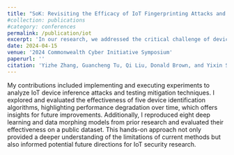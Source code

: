 ```yaml
---
title: "SoK: Revisiting the Efficacy of IoT Fingerprinting Attacks and Defenses"
#collection: publications
#category: conferences
permalink: /publication/iot
excerpt: 'In our research, we addressed the critical challenge of device fingerprinting and user action inference through IoT traffic. Our work focused on answering four key questions: the granularity of device and user fingerprinting, the accuracy of fingerprinting methods, scalability across datasets, and the effectiveness of mitigation techniques. We evaluated state-of-the-art fingerprinting technologies, categorizing them based on different approaches used, while re-implementing and testing them across various datasets. A core insight from our research was the identification of areas where current defense strategies are inadequate. We revealed new dimensions in which these defenses require further consideration and demonstrated the potential inconsistency of existing strategies using open-source datasets.'
date: 2024-04-15
venue: '2024 Commonwealth Cyber Initiative Symposium'
paperurl: ''
citation: 'Yizhe Zhang, Guancheng Tu, Qi Liu, Donald Brown, and Yixin Sun. SoK: Revisiting the Efficacy of IoT Fingerprinting Attacks and Defenses. Under preparation.'
---
```

My contributions included implementing and executing experiments to analyze IoT device inference attacks and testing mitigation techniques. I explored and evaluated the effectiveness of five device identification algorithms, highlighting performance degradation over time, which offers insights for future improvements. Additionally, I reproduced eight deep learning and data morphing models from prior research and evaluated their effectiveness on a public dataset. This hands-on approach not only provided a deeper understanding of the limitations of current methods but also informed potential future directions for IoT security research.